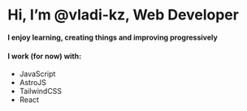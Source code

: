 # Hi, I’m @vladi-kz, Web Developer

**I enjoy learning, creating things and improving progressively**

#### I work (for now) with: 
- JavaScript
- AstroJS
- TailwindCSS
- React


<!---
vladi-kz/vladi-kz is a ✨ special ✨ repository because its `README.md` (this file) appears on your GitHub profile.
You can click the Preview link to take a look at your changes.
--->
